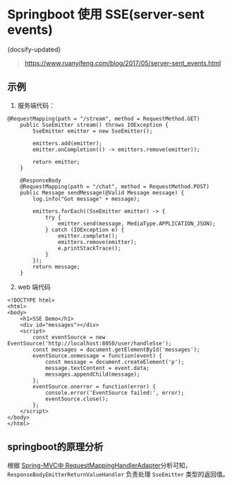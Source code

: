 # Springboot 使用 SSE(server-sent events)
{docsify-updated}

> https://www.ruanyifeng.com/blog/2017/05/server-sent_events.html

## 示例
1. 服务端代码：
```
@RequestMapping(path = "/stream", method = RequestMethod.GET)
    public SseEmitter stream() throws IOException {
        SseEmitter emitter = new SseEmitter();

        emitters.add(emitter);
        emitter.onCompletion(() -> emitters.remove(emitter));

        return emitter;
    }

    @ResponseBody
    @RequestMapping(path = "/chat", method = RequestMethod.POST)
    public Message sendMessage(@Valid Message message) {
        log.info("Got message" + message);

        emitters.forEach((SseEmitter emitter) -> {
            try {
                emitter.send(message, MediaType.APPLICATION_JSON);
            } catch (IOException e) {
                emitter.complete();
                emitters.remove(emitter);
                e.printStackTrace();
            }
        });
        return message;
    }
```

2. web 端代码
```
<!DOCTYPE html>
<html>
<body>
    <h1>SSE Demo</h1>
    <div id="messages"></div>
    <script>
        const eventSource = new EventSource('http://localhost:8050/user/handleSse');
        const messages = document.getElementById('messages');
        eventSource.onmessage = function(event) {
            const message = document.createElement('p');
            message.textContent = event.data;
            messages.appendChild(message);
        };
        eventSource.onerror = function(error) {
            console.error('EventSource failed:', error);
            eventSource.close();
        };
    </script>
</body>
</html>
```

## springboot的原理分析
根据 [Spring-MVC中 RequestMappingHandlerAdapter](/spring/spring_mvc/springmvc中RequestMappingHandlerAdapter分析.md#响应参数处理)分析可知， `ResponseBodyEmitterReturnValueHandler` 负责处理 `SseEmitter` 类型的返回值。